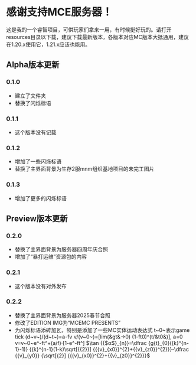 # 感谢支持MCE服务器！
这是我的一个睿智项目，可供玩家们拿来一用，有时候挺好玩的。请打开resources目录以下载，建议下载最新版本，各版本对应MC版本大抵通用，建议在1.20.x使用它，1.21.x应该也能用。

## Alpha版本更新
### 0.1.0
- 建立了文件夹
- 替换了闪烁标语
### 0.1.1
- 这个版本没有记载
### 0.1.2
- 增加了一些闪烁标语
- 替换了主界面背景为生存2服mnm组织基地项目的未完工图片
### 0.1.3
- 增加了更多的闪烁标语

## Preview版本更新
### 0.2.0
- 替换了主界面背景为服务器四周年庆合照
- 增加了“暴打运维”资源包的内容
### 0.2.1
- 这个版本没有对外发布
### 0.2.2
- 替换了主界面背景为服务器2025春节合照
- 修改了EDITION IMG为“MCEMC PRESENTS”
- 为闪烁标语添砖加瓦，特别是添加了一些MC实体运动表达式
    t~0~表示game tick
    (d~v~)/(d~t~)=a-fv
    v/(v~0~)=[lim(&gt&→0) (1-ft0)^(t/&t0&)], a=0
    v=v~0~e^-ft^+(a/f)·[1-e^-ft^]
    $\tan {{$α$}_{n}}=\dfrac {g{t}_{0}({k}^{n-1}-1)} {{k}^{n-1}(1-k)\sqrt[{{2}}] {{{v}_{x0}}^{2}+{{v}_{z0}}^{2}}}-\dfrac {{v}_{y0}} {\sqrt[{2}] {{{v}_{x0}}^{2}+{{v}_{z0}}^{2}}}$